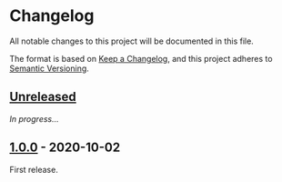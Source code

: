 # Changelog
All notable changes to this project will be documented in this file.

The format is based on [Keep a Changelog](https://keepachangelog.com/en/1.0.0/),
and this project adheres to [Semantic Versioning](https://semver.org/spec/v2.0.0.html).

## [Unreleased]

_In progress…_

## [1.0.0] - 2020-10-02
First release.

[Unreleased]: https://github.com/BatchLabs/headers-bundle/compare/v1.0.0...HEAD
[1.0.0]: https://github.com/BatchLabs/headers-bundle/releases/tag/v1.0.0
